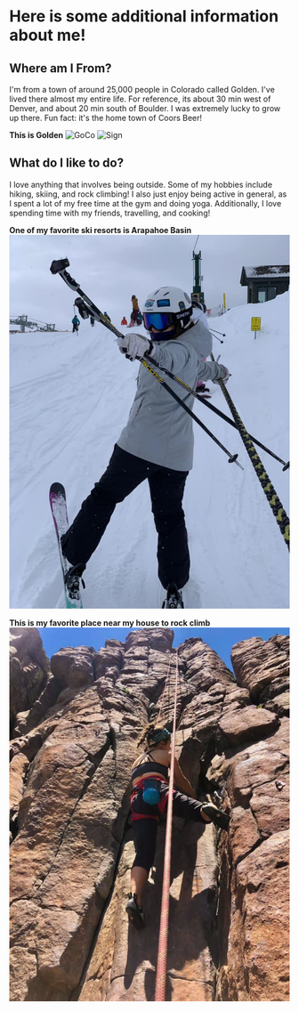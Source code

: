 # Here is some additional information about me!

## Where am I From?

I'm from a town of around 25,000 people in Colorado called Golden. I've lived there almost my entire life. For reference, its about 30 min west of Denver, and about 20 min south of Boulder. I was extremely lucky to grow up there. Fun fact: it's the home town of Coors Beer! 

**This is Golden**
![GoCo](https://assets.simpleviewinc.com/simpleview/image/upload/c_limit,h_1200,q_75,w_1200/v1/clients/goldenco/HikingGoldenOverlook_2ed70ed3-1dcd-4e09-b8eb-36e1687dcff3.jpg "GoCo")
![Sign](https://www.travelingmom.com/wp-content/uploads/2018/05/golden-1.jpg "Sign")

## What do I like to do?

I love anything that involves being outside. Some of my hobbies include hiking, skiing, and rock climbing! I also just enjoy being active in general, as I spent a lot of my free time at the gym and doing yoga. Additionally, I love spending time with my friends, travelling, and cooking! 

**One of my favorite ski resorts is Arapahoe Basin**
![Ski](ski.jpg "Ski")

**This is my favorite place near my house to rock climb**
![climb.jpg](climb.jpg)




